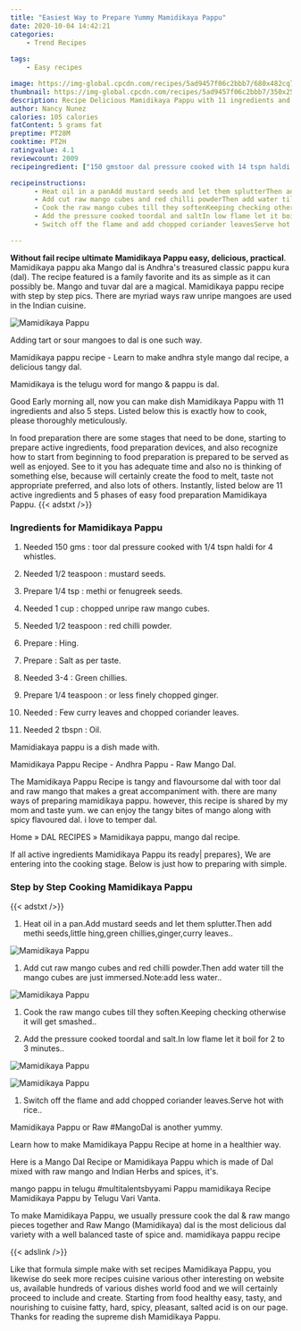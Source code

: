 ```yaml
---
title: "Easiest Way to Prepare Yummy Mamidikaya Pappu"
date: 2020-10-04 14:42:21
categories:
    - Trend Recipes
    
tags:
    - Easy recipes

image: https://img-global.cpcdn.com/recipes/5ad9457f06c2bbb7/680x482cq70/mamidikaya-pappu-recipe-main-photo.jpg
thumbnail: https://img-global.cpcdn.com/recipes/5ad9457f06c2bbb7/350x250cq70/mamidikaya-pappu-recipe-main-photo.jpg
description: Recipe Delicious Mamidikaya Pappu with 11 ingredients and 5 stages of easy cooking.
author: Nancy Nunez
calories: 105 calories
fatContent: 5 grams fat
preptime: PT28M
cooktime: PT2H
ratingvalue: 4.1
reviewcount: 2009
recipeingredient: ["150 gmstoor dal pressure cooked with 14 tspn haldi for 4 whistles", "1/2 teaspoonmustard seeds", "1/4 tspmethi or fenugreek seeds", "1 cupchopped unripe raw mango cubes", "1/2 teaspoonred chilli powder", "Hing", "Salt as per taste", "3-4Green chillies", "1/4 teaspoonor less finely chopped ginger", "Few curry leaves and chopped coriander leaves", "2 tbspnOil"]

recipeinstructions: 
      - Heat oil in a panAdd mustard seeds and let them splutterThen add methi seedslittle hinggreen chilliesgingercurry leaves 
      - Add cut raw mango cubes and red chilli powderThen add water till the mango cubes are just immersedNoteadd less water 
      - Cook the raw mango cubes till they softenKeeping checking otherwise it will get smashed 
      - Add the pressure cooked toordal and saltIn low flame let it boil for 2 to 3 minutes 
      - Switch off the flame and add chopped coriander leavesServe hot with rice

---
```




**Without fail recipe ultimate Mamidikaya Pappu easy, delicious, practical**. Mamidikaya pappu aka Mango dal is Andhra&#39;s treasured classic pappu kura (dal). The recipe featured is a family favorite and its as simple as it can possibly be. Mango and tuvar dal are a magical. Mamidikaya pappu recipe with step by step pics. There are myriad ways raw unripe mangoes are used in the Indian cuisine.


![Mamidikaya Pappu](https://img-global.cpcdn.com/recipes/5ad9457f06c2bbb7/680x482cq70/mamidikaya-pappu-recipe-main-photo.jpg "Mamidikaya Pappu")



Adding tart or sour mangoes to dal is one such way.

Mamidikaya pappu recipe - Learn to make andhra style mango dal recipe, a delicious tangy dal.

Mamidikaya is the telugu word for mango &amp; pappu is dal.


Good Early morning all, now you can make dish Mamidikaya Pappu with 11 ingredients and also 5 steps. Listed below this is exactly how to cook, please thoroughly meticulously.

In food preparation there are some stages that need to be done, starting to prepare active ingredients, food preparation devices, and also recognize how to start from beginning to food preparation is prepared to be served as well as enjoyed. See to it you has adequate time and also no is thinking of something else, because will certainly create the food to melt, taste not appropriate preferred, and also lots of others. Instantly, listed below are 11 active ingredients and 5 phases of easy food preparation Mamidikaya Pappu.
{{< adstxt />}}

### Ingredients for Mamidikaya Pappu


1. Needed 150 gms : toor dal pressure cooked with 1/4 tspn haldi for 4 whistles.

1. Needed 1/2 teaspoon : mustard seeds.

1. Prepare 1/4 tsp : methi or fenugreek seeds.

1. Needed 1 cup : chopped unripe raw mango cubes.

1. Needed 1/2 teaspoon : red chilli powder.

1. Prepare  : Hing.

1. Prepare  : Salt as per taste.

1. Needed 3-4 : Green chillies.

1. Prepare 1/4 teaspoon : or less finely chopped ginger.

1. Needed  : Few curry leaves and chopped coriander leaves.

1. Needed 2 tbspn : Oil.


Mamidiakaya pappu is a dish made with.

Mamidikaya Pappu Recipe - Andhra Pappu - Raw Mango Dal.

The Mamidikaya Pappu Recipe is tangy and flavoursome dal with toor dal and raw mango that makes a great accompaniment with. there are many ways of preparing mamidikaya pappu. however, this recipe is shared by my mom and taste yum. we can enjoy the tangy bites of mango along with spicy flavoured dal. i love to temper dal.

Home » DAL RECIPES » Mamidikaya pappu, mango dal recipe.


If all active ingredients Mamidikaya Pappu its ready| prepares}, We are entering into the cooking stage. Below is just how to preparing with simple.

### Step by Step Cooking Mamidikaya Pappu

{{< adstxt />}}


1. Heat oil in a pan.Add mustard seeds and let them splutter.Then add methi seeds,little hing,green chillies,ginger,curry leaves..



![Mamidikaya Pappu](https://img-global.cpcdn.com/steps/b31b6c087125861a/160x128cq70/mamidikaya-pappu-recipe-step-1-photo.jpg" "Mamidikaya Pappu")



1. Add cut raw mango cubes and red chilli powder.Then add water till the mango cubes are just immersed.Note:add less water..



![Mamidikaya Pappu](https://img-global.cpcdn.com/steps/9e40bedc760ce877/160x128cq70/mamidikaya-pappu-recipe-step-2-photo.jpg" "Mamidikaya Pappu")



1. Cook the raw mango cubes till they soften.Keeping checking otherwise it will get smashed..



1. Add the pressure cooked toordal and salt.In low flame let it boil for 2 to 3 minutes..



![Mamidikaya Pappu](https://img-global.cpcdn.com/steps/2db7a9f311bfc0ea/160x128cq70/mamidikaya-pappu-recipe-step-4-photo.jpg" "Mamidikaya Pappu")

![Mamidikaya Pappu](https://img-global.cpcdn.com/steps/c6bfdb07e3838a66/160x128cq70/mamidikaya-pappu-recipe-step-4-photo.jpg" "Mamidikaya Pappu")



1. Switch off the flame and add chopped coriander leaves.Serve hot with rice..




Mamidikaya Pappu or Raw #MangoDal is another yummy.

Learn how to make Mamidikaya Pappu Recipe at home in a healthier way.

Here is a Mango Dal Recipe or Mamidikaya Pappu which is made of Dal mixed with raw mango and Indian Herbs and spices, it&#39;s.

mango pappu in telugu #multitalentsbyyami Pappu mamidikaya Recipe Mamidikaya Pappu by Telugu Vari Vanta.

To make Mamidikaya Pappu, we usually pressure cook the dal &amp; raw mango pieces together and Raw Mango (Mamidikaya) dal is the most delicious dal variety with a well balanced taste of spice and. mamidikaya pappu recipe


{{< adslink />}}

Like that formula simple make with set recipes Mamidikaya Pappu, you likewise do seek more recipes cuisine various other interesting on website us, available hundreds of various dishes world food and we will certainly proceed to include and create. Starting from food healthy easy, tasty, and nourishing to cuisine fatty, hard, spicy, pleasant, salted acid is on our page. Thanks for reading the supreme dish Mamidikaya Pappu.
